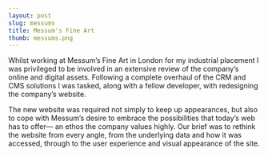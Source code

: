```yaml
---
layout: post
slug: messums
title: Messum's Fine Art
thumb: messums.png
---
```


Whilst working at Messum’s Fine Art in London for my industrial placement I was privileged to be involved in an extensive review of the company’s online and digital assets. Following a complete overhaul of the CRM and CMS solutions I was tasked, along with a fellow developer, with redesigning the company’s website.

The new website was required not simply to keep up appearances, but also to cope with Messum’s desire to embrace the possibilities that today’s web has to offer— an ethos the company values highly. Our brief was to rethink the website from every angle, from the underlying data and how it was accessed, through to the user experience and visual appearance of the site.